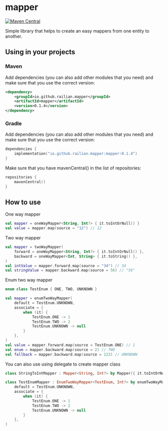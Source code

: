 # mapper
[![Maven Central](https://img.shields.io/maven-central/v/io.github.railian.mapper/mapper.svg?label=Maven%20Central)](https://search.maven.org/search?q=g:%22io.github.railian.mapper%22%20AND%20a:%22mapper%22)

Simple library that helps to create an easy mappers from one entity to another.

## Using in your projects
### Maven
Add dependencies (you can also add other modules that you need) and make sure that you use the correct version:

```xml
<dependency>
    <groupId>io.github.railian.mapper</groupId>
    <artifactId>mapper</artifactId>
    <version>0.1.4</version>
</dependency>
```

### Gradle
Add dependencies (you can also add other modules that you need) and make sure that you use the correct version:

```kotlin
dependencies {
    implementation("io.github.railian.mapper:mapper:0.1.4")
}
```
Make sure that you have mavenCentral() in the list of repositories:

```kotlin
repositories {
    mavenCentral()
}
```

## How to use
One way mapper
```kotlin
val mapper = oneWayMapper<String, Int?> { it.toIntOrNull() }
val value = mapper.map(source = "12") // 12
```

Two way mapper
```kotlin
val mapper = twoWayMapper(
    forward = oneWayMapper<String, Int?> { it.toIntOrNull() },
    backward = oneWayMapper<Int, String> { it.toString() },
)
val intValue = mapper.forward.map(source = "34") // 34
val stringValue = mapper.backward.map(source = 56) // "56"
```
 
Enum two way mapper
```kotlin
enum class TestEnum { ONE, TWO, UNKNOWN }
```
```kotlin
val mapper = enumTwoWayMapper(
    default = TestEnum.UNKNOWN,
    associate = {
        when (it) {
            TestEnum.ONE -> 1
            TestEnum.TWO -> 2
            TestEnum.UNKNOWN -> null
        }
    },
)
val value = mapper.forward.map(source = TestEnum.ONE) // 1
val enum = mapper.backward.map(source = 2) // TWO
val fallback = mapper.backward.map(source = 123) // UNKNOWN
```

You can also use using delegate to create mapper class
```kotlin
class StringToIntMapper : Mapper<String, Int?> by Mapper({ it.toIntOrNull() })
```
```kotlin
class TestEnumMapper : EnumTwoWayMapper<TestEnum, Int?> by enumTwoWayMapper(
    default = TestEnum.UNKNOWN,
    associate = {
        when (it) {
            TestEnum.ONE -> 1
            TestEnum.TWO -> 2
            TestEnum.UNKNOWN -> null
        }
    },
)
```
